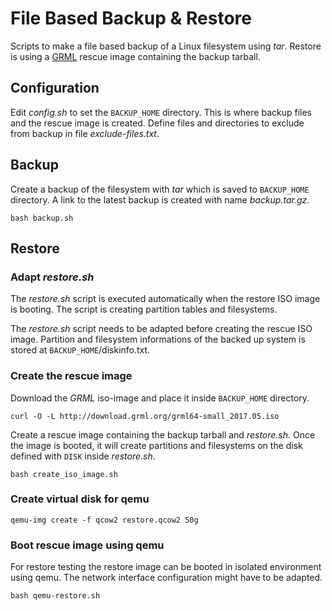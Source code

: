 # File Based Backup & Restore

Scripts to make a file based backup of a Linux filesystem using _tar_. Restore
is using a [GRML](http://grml.org/) rescue image containing the backup tarball.

## Configuration

Edit _config.sh_ to set the `BACKUP_HOME` directory. This is where backup
files and the rescue image is created. Define files and directories to exclude
from backup in file _exclude-files.txt_.

## Backup

Create a backup of the filesystem with _tar_ which is saved to `BACKUP_HOME`
directory. A link to the latest backup is created with name _backup.tar.gz_.

```shell
bash backup.sh
```

## Restore

### Adapt _restore.sh_

The _restore.sh_ script is executed automatically when the restore ISO image
is booting. The script is creating partition tables and filesystems.

The _restore.sh_ script needs to be adapted before creating the rescue ISO
image. Partition and filesystem informations of the
backed up system is stored at `BACKUP_HOME`/diskinfo.txt.

### Create the rescue image

Download the _GRML_ iso-image and place it inside `BACKUP_HOME` directory.

```shell
curl -O -L http://download.grml.org/grml64-small_2017.05.iso
```

Create a rescue image containing the backup tarball and _restore.sh_.
Once the image is booted, it will create partitions and filesystems on the
disk defined with `DISK` inside _restore.sh_.

```shell
bash create_iso_image.sh
```

### Create virtual disk for qemu

```shell
qemu-img create -f qcow2 restore.qcow2 50g
```

### Boot rescue image using qemu

For restore testing the restore image can be booted in isolated environment
using qemu. The network interface configuration might have to be adapted.

```shell
bash qemu-restore.sh
```
